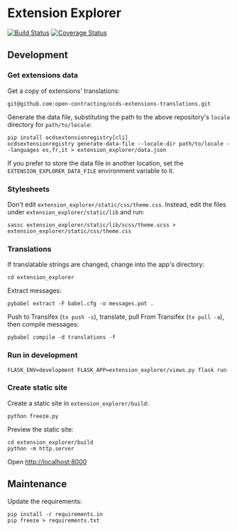 # Extension Explorer

[![Build Status](https://secure.travis-ci.org/open-contracting/extension-explorer.png)](https://travis-ci.org/open-contracting/extension-explorer)
[![Coverage Status](https://coveralls.io/repos/open-contracting/extension-explorer/badge.png)](https://coveralls.io/r/open-contracting/extension-explorer)

## Development

### Get extensions data

Get a copy of extensions' translations:

```shell
git@github.com:open-contracting/ocds-extensions-translations.git
```

Generate the data file, substituting the path to the above repository's `locale` directory for `path/to/locale`:

```
pip install ocdsextensionregistry[cli]
ocdsextensionregistry generate-data-file --locale-dir path/to/locale --languages es,fr,it > extension_explorer/data.json
```

If you prefer to store the data file in another location, set the `EXTENSION_EXPLORER_DATA_FILE` environment variable to it.

### Stylesheets

Don't edit `extension_explorer/static/css/theme.css`. Instead, edit the files under `extension_explorer/static/lib` and run:

    sassc extension_explorer/static/lib/scss/theme.scss > extension_explorer/static/css/theme.css

### Translations

If translatable strings are changed, change into the app's directory:

```shell
cd extension_explorer
```

Extract messages:

```shell
pybabel extract -F babel.cfg -o messages.pot .
```

Push to Transifex (`tx push -s`), translate, pull From Transifex (`tx pull -a`), then compile messages:

```shell
pybabel compile -d translations -f
```

### Run in development

```
FLASK_ENV=development FLASK_APP=extension_explorer/views.py flask run
```

### Create static site

Create a static site in `extension_explorer/build`:

```shell
python freeze.py
```

Preview the static site:

```shell
cd extension_explorer/build
python -m http.server
```

Open <http://localhost:8000>

## Maintenance

Update the requirements:

```shell
pip install -r requirements.in
pip freeze > requirements.txt
```
